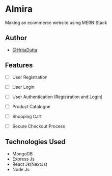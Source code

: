# Almira

Making an ecommerce website using MERN Stack

## Author

- [@HritaDutta](https://www.github.com/Hrita-Dutta)


## Features

- [ ] User Registration 
- [ ] User Login
- [ ] User Authentication (Registration and Login)
- [ ] Product Catalogue
- [ ] Shopping Cart
- [ ] Secure Checkout Process



## Technologies Used

- MongoDB
- Express Js 
- React Js(NextJs)
- Node Js